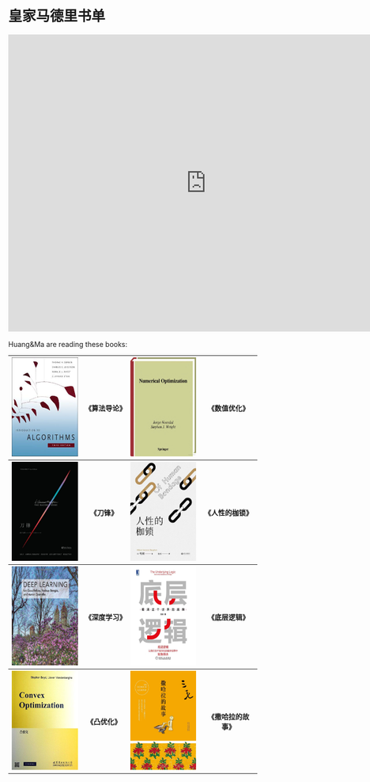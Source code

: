 # 皇家马德里书单
<iframe src="https://calendar.google.com/calendar/embed?height=600&wkst=2&bgcolor=%233F51B5&ctz=Asia%2FShanghai&showTitle=0&showNav=0&showPrint=0&mode=MONTH&src=aHVhbmdoYW8xOTk4MDUxOEBnbWFpbC5jb20&src=YWRkcmVzc2Jvb2sjY29udGFjdHNAZ3JvdXAudi5jYWxlbmRhci5nb29nbGUuY29t&src=Z2tobjNudWltbTJzaHE2Mmt0N2FxdXVrbTBnbWowYmVAaW1wb3J0LmNhbGVuZGFyLmdvb2dsZS5jb20&color=%23039BE5&color=%2333B679&color=%234285F4" style="border-width:0" width="800" height="600" frameborder="0" scrolling="no"></iframe>


Huang&Ma are reading these books:
<table>
    <tr>
        <th>
            <img src="index.assets/Clrs3.jpeg" alt="Clrs3.jpeg" style="width:150px;height:200px" />
        </th>
        <th>
            《算法导论》
        </th>
        <th>
            <img src="index.assets/content.jpeg" alt="img" style="width:150px;height:200px" />
        </th>
        <th>
            《数值优化》
        </th>
    </tr>
    <tr>
        <th>
            <img src="index.assets/image-20220501234529237.png" alt="image" style="width:150px;height:200px" />
        </th>
        <th>
            《刀锋》
        </th>
        <th>
            <img src="index.assets/image-20220501234553621.png" alt="image-20220501234553621" style="width:150px;height:200px" />
        </th>
        <th>
            《人性的枷锁》
        </th>
    </tr>
    <tr>
        <th>
            <img src="index.assets/20180604100456734.jpeg" alt="image" style="width:150px;height:200px" />
        </th>
        <th>
            《深度学习》
        </th>
        <th>
            <img src="index.assets/dicengluoji.jpg" alt="image" style="width:150px;height:200px" />
        </th>
        <th>
            《底层逻辑》
        </th>
    </tr>
    <tr>
        <th>
            <img src="index.assets/convex.png" alt="image" style="width:150px;height:200px" />
        </th>
        <th>
            《凸优化》
        </th>
        <th>
            <img src="index.assets/sahaladegushi.jpg" alt="image" style="width:150px;height:200px" />
        </th>
        <th>
            《撒哈拉的故事》
        </th>
    </tr>
</table>

<script src="https://giscus.app/client.js"
        data-repo="Howardhuang98/Blog"
        data-repo-id="MDEwOlJlcG9zaXRvcnkzMjUwMDk0Mjg="
        data-category="Show and tell"
        data-category-id="DIC_kwDOE19AFM4CQs6_"
        data-mapping="pathname"
        data-strict="0"
        data-reactions-enabled="1"
        data-emit-metadata="0"
        data-input-position="bottom"
        data-theme="light"
        data-lang="zh-CN"
        crossorigin="anonymous"
        async>
</script>


